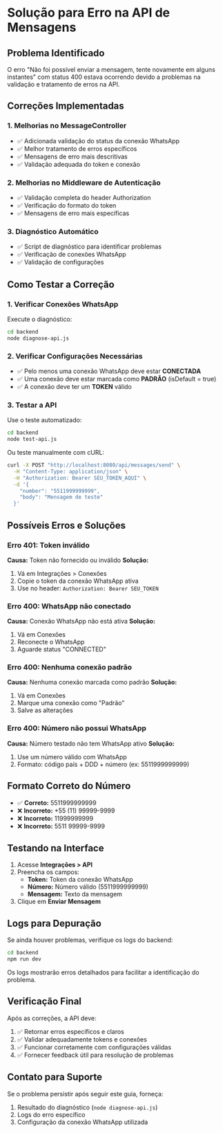 # Solução para Erro na API de Mensagens

## Problema Identificado
O erro "Não foi possível enviar a mensagem, tente novamente em alguns instantes" com status 400 estava ocorrendo devido a problemas na validação e tratamento de erros na API.

## Correções Implementadas

### 1. Melhorias no MessageController
- ✅ Adicionada validação do status da conexão WhatsApp
- ✅ Melhor tratamento de erros específicos
- ✅ Mensagens de erro mais descritivas
- ✅ Validação adequada do token e conexão

### 2. Melhorias no Middleware de Autenticação
- ✅ Validação completa do header Authorization
- ✅ Verificação do formato do token
- ✅ Mensagens de erro mais específicas

### 3. Diagnóstico Automático
- ✅ Script de diagnóstico para identificar problemas
- ✅ Verificação de conexões WhatsApp
- ✅ Validação de configurações

## Como Testar a Correção

### 1. Verificar Conexões WhatsApp
Execute o diagnóstico:
```bash
cd backend
node diagnose-api.js
```

### 2. Verificar Configurações Necessárias
- ✅ Pelo menos uma conexão WhatsApp deve estar **CONECTADA**
- ✅ Uma conexão deve estar marcada como **PADRÃO** (isDefault = true)
- ✅ A conexão deve ter um **TOKEN** válido

### 3. Testar a API
Use o teste automatizado:
```bash
cd backend
node test-api.js
```

Ou teste manualmente com cURL:
```bash
curl -X POST "http://localhost:8080/api/messages/send" \
  -H "Content-Type: application/json" \
  -H "Authorization: Bearer SEU_TOKEN_AQUI" \
  -d '{
    "number": "5511999999999",
    "body": "Mensagem de teste"
  }'
```

## Possíveis Erros e Soluções

### Erro 401: Token inválido
**Causa:** Token não fornecido ou inválido
**Solução:** 
1. Vá em Integrações > Conexões
2. Copie o token da conexão WhatsApp ativa
3. Use no header: `Authorization: Bearer SEU_TOKEN`

### Erro 400: WhatsApp não conectado
**Causa:** Conexão WhatsApp não está ativa
**Solução:**
1. Vá em Conexões
2. Reconecte o WhatsApp
3. Aguarde status "CONNECTED"

### Erro 400: Nenhuma conexão padrão
**Causa:** Nenhuma conexão marcada como padrão
**Solução:**
1. Vá em Conexões
2. Marque uma conexão como "Padrão"
3. Salve as alterações

### Erro 400: Número não possui WhatsApp
**Causa:** Número testado não tem WhatsApp ativo
**Solução:**
1. Use um número válido com WhatsApp
2. Formato: código país + DDD + número (ex: 5511999999999)

## Formato Correto do Número
- ✅ **Correto:** 5511999999999
- ❌ **Incorreto:** +55 (11) 99999-9999
- ❌ **Incorreto:** 11999999999
- ❌ **Incorreto:** 5511 99999-9999

## Testando na Interface
1. Acesse **Integrações > API**
2. Preencha os campos:
   - **Token:** Token da conexão WhatsApp
   - **Número:** Número válido (5511999999999)
   - **Mensagem:** Texto da mensagem
3. Clique em **Enviar Mensagem**

## Logs para Depuração
Se ainda houver problemas, verifique os logs do backend:
```bash
cd backend
npm run dev
```

Os logs mostrarão erros detalhados para facilitar a identificação do problema.

## Verificação Final
Após as correções, a API deve:
1. ✅ Retornar erros específicos e claros
2. ✅ Validar adequadamente tokens e conexões
3. ✅ Funcionar corretamente com configurações válidas
4. ✅ Fornecer feedback útil para resolução de problemas

## Contato para Suporte
Se o problema persistir após seguir este guia, forneça:
1. Resultado do diagnóstico (`node diagnose-api.js`)
2. Logs do erro específico
3. Configuração da conexão WhatsApp utilizada